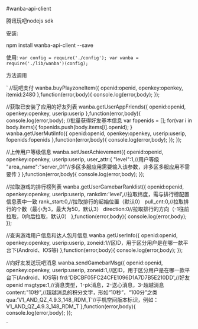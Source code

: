 #wanba-api-client

腾讯玩吧nodejs sdk

安装:

npm install wanba-api-client --save

使用:
`
var config = require('./config');
var wanba = require('./lib/wanba')(config);
`

方法调用

`
//玩吧支付
wanba.buyPlayzoneItem({
  openid:openid,
  openkey:openkey,
  itemid:2480
},function(error,body){
  console.log(error,body);
});

//获取已安装了应用的好友列表
wanba.getUserAppFriends({
  openid:openid,
  openkey:openkey,
  userip:userip
},function(error,body){
  console.log(error,body);
  //批量获得好友基本信息
  var fopenids = [];
  for(var i in body.items){
    fopenids.push(body.items[i].openid);
  }
  wanba.getUserMutiInfo({
    openid:openid,
    openkey:openkey,
    userip:userip,
    fopenids:fopenids
  },function(error,body){
    console.log(error,body);
  });
});

//上传用户等级信息
wanba.setUserAchievement({
  openid:openid,
  openkey:openkey,
  userip:userip,
  user_attr:{
    "level":1,//用户等级
    "area_name":"server_01"//多区多服应用需要输入该参数，非多区多服应用不需要传
  }
},function(error,body){
  console.log(error,body);
});


//拉取游戏的排行榜列表
wanba.getUserGamebarRanklist({
  openid:openid,
  openkey:openkey,
  userip:userip,
  rankdim:'level',//拉取纬度，需与排行榜配置信息表中一致
  rank_start:0,//拉取排行的起始位置（默认0）
  pull_cnt:0,//拉取排行的个数（最小为3，最大为50，默认3）
  direction:0//拉取排行的方向（-1往前拉取，0向后拉取，默认0）
},function(error,body){
  console.log(error,body);
});


//查询游戏用户信息和达人包月信息
wanba.getUserInfo({
  openid:openid,
  openkey:openkey,
  userip:userip,
  zoneid:1//区ID，用于区分用户是在哪一款平台下(Android、IOS等)
},function(error,body){
  console.log(error,body);
});

//向好友发送玩吧消息
wanba.sendGamebarMsg({
  openid:openid,
  openkey:openkey,
  userip:userip,
  zoneid:1,//区ID，用于区分用户是在哪一款平台下(Android、IOS等)
  frd:'DBCBF05FC24CFE1096D1A7D7B5E210DD',//好友openid
  msgtype:1,//消息类型，1-pk消息，2-送心消息，3-超越消息
  content:"10秒",//超越消息的积分文字，形如“10秒”，“100分”之类
  qua:'V1_AND_QZ_4.9.3_148_RDM_T'//手机空间版本标识，例如：V1_AND_QZ_4.9.3_148_RDM_T
},function(error,body){
  console.log(error,body);
});

`
